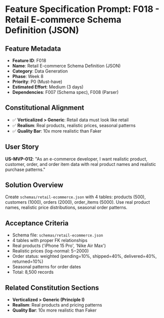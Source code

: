 # Feature Specification Prompt: F018 - Retail E-commerce Schema Definition (JSON)

## Feature Metadata
- **Feature ID**: F018
- **Name**: Retail E-commerce Schema Definition (JSON)
- **Category**: Data Generation
- **Phase**: Week 8
- **Priority**: P0 (Must-have)
- **Estimated Effort**: Medium (3 days)
- **Dependencies**: F007 (Schema spec), F008 (Parser)

## Constitutional Alignment
- ✅ **Verticalized > Generic**: Retail data must look like retail
- ✅ **Realism**: Real products, realistic prices, seasonal patterns
- ✅ **Quality Bar**: 10x more realistic than Faker

## User Story
**US-MVP-012**: "As an e-commerce developer, I want realistic product, customer, order, and order item data with real product names and realistic purchase patterns."

## Solution Overview
Create `schemas/retail-ecommerce.json` with 4 tables: products (500), customers (1000), orders (2000), order_items (5000). Use real product names, realistic price distributions, seasonal order patterns.

## Acceptance Criteria
- Schema file: `schemas/retail-ecommerce.json`
- 4 tables with proper FK relationships
- Real products ('iPhone 15 Pro', 'Nike Air Max')
- Realistic prices (log-normal: $5-$2000)
- Order status: weighted (pending=10%, shipped=40%, delivered=40%, returned=10%)
- Seasonal patterns for order dates
- Total: 8,500 records

## Related Constitution Sections
- **Verticalized > Generic (Principle I)**
- **Realism**: Real products and pricing patterns
- **Quality Bar**: 10x more realistic than Faker
